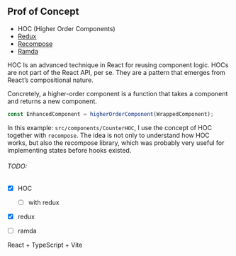 ## Prof of Concept 
- HOC (Higher Order Components)
- [Redux](https://redux.js.org/)
- [Recompose](https://github.com/acdlite/recompose)
- [Ramda](https://ramdajs.com/)

HOC Is an advanced technique in React for reusing component logic. HOCs are not part of the React API, per se.
They are a pattern that emerges from React’s compositional nature.

Concretely, a higher-order component is a function that takes a component and returns a new component.

```js
const EnhancedComponent = higherOrderComponent(WrappedComponent);
```
In this example: `src/components/CounterHOC`, I use the concept of HOC together with `recompose`. The idea is not only to understand how HOC works, but also the recompose library, which was probably very useful for implementing states before hooks existed.

###### TODO: 

- [x] HOC
  - [ ] with redux  
- [x] redux
- [ ] ramda




React + TypeScript + Vite
